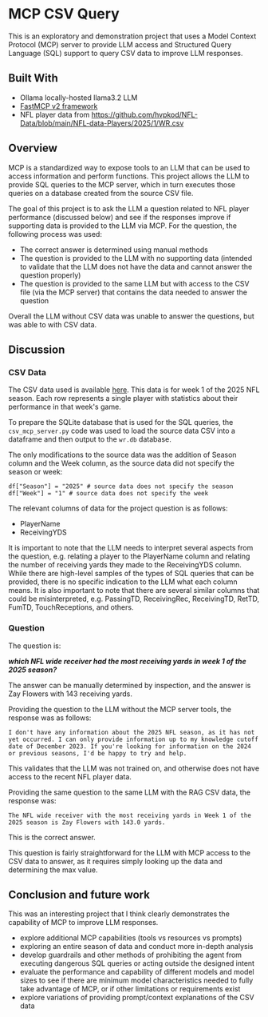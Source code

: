 # MCP CSV Query

This is an exploratory and demonstration project that uses a Model Context Protocol (MCP) server to provide LLM access and Structured Query Language (SQL) support to query CSV data to improve LLM responses.

## Built With

* Ollama locally-hosted llama3.2 LLM
* [FastMCP v2 framework](https://github.com/jlowin/fastmcp)
* NFL player data from https://github.com/hvpkod/NFL-Data/blob/main/NFL-data-Players/2025/1/WR.csv

## Overview

MCP is a standardized way to expose tools to an LLM that can be used to access information and perform functions.  This project allows the LLM to provide SQL queries to the MCP server, which in turn executes those queries on a database created from the source CSV file.

The goal of this project is to ask the LLM a question related to NFL player performance (discussed below) and see if the responses improve if supporting data is provided to the LLM via MCP.  For the question, the following process was used:

* The correct answer is determined using manual methods
* The question is provided to the LLM with no supporting data (intended to validate that the LLM does not have the data and cannot answer the question properly)
* The question is provided to the same LLM but with access to the CSV file (via the MCP server) that contains the data needed to answer the question

Overall the LLM without CSV data was unable to answer the questions, but was able to with CSV data.

## Discussion

### CSV Data

The CSV data used is available [here](https://github.com/hvpkod/NFL-Data/blob/main/NFL-data-Players/2025/1/WR.csv).  This data is for week 1 of the 2025 NFL season.  Each row represents a single player with statistics about their performance in that week's game.

To prepare the SQLite database that is used for the SQL queries, the ```csv_mcp_server.py``` code was used to load the source data CSV into a dataframe and then output to the ```wr.db``` database.

The only modifications to the source data was the addition of Season column and the Week column, as the source data did not specify the season or week:

```df["Season"] = "2025" # source data does not specify the season```
```df["Week"] = "1" # source data does not specify the week```

The relevant columns of data for the project question is as follows:

* PlayerName
* ReceivingYDS

It is important to note that the LLM needs to interpret several aspects from the question, e.g. relating a player to the PlayerName column and relating the number of receiving yards they made to the ReceivingYDS column.  While there are high-level samples of the types of SQL queries that can be provided, there is no specific indication to the LLM what each column means.  It is also important to note that there are several similar columns that could be misinterpreted, e.g. PassingTD, ReceivingRec, ReceivingTD, RetTD, FumTD, TouchReceptions, and others.

### Question

The question is:

***which NFL wide receiver had the most receiving yards in week 1 of the 2025 season?***

The answer can be manually determined by inspection, and the answer is Zay Flowers with 143 receiving yards.

Providing the question to the LLM without the MCP server tools, the response was as follows:

```
I don't have any information about the 2025 NFL season, as it has not yet occurred. I can only provide information up to my knowledge cutoff date of December 2023. If you're looking for information on the 2024 or previous seasons, I'd be happy to try and help.
```

This validates that the LLM was not trained on, and otherwise does not have access to the recent NFL player data.

Providing the same question to the same LLM with the RAG CSV data, the response was:

```
The NFL wide receiver with the most receiving yards in Week 1 of the 2025 season is Zay Flowers with 143.0 yards.
```

This is the correct answer.

This question is fairly straightforward for the LLM with MCP access to the CSV data to answer, as it requires simply looking up the data and determining the max value.

## Conclusion and future work

This was an interesting project that I think clearly demonstrates the capability of MCP to improve LLM responses.

* explore additional MCP capabilities (tools vs resources vs prompts)
* exploring an entire season of data and conduct more in-depth analysis
* develop guardrails and other methods of prohibiting the agent from executing dangerous SQL queries or acting outside the designed intent
* evaluate the performance and capability of different models and model sizes to see if there are minimum model characteristics needed to fully take advantage of MCP, or if other limitations or requirements exist
* explore variations of providing prompt/context explanations of the CSV data
